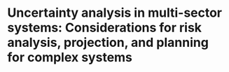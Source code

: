 # Uncertainty analysis in multi-sector systems: Considerations for risk analysis, projection, and planning for complex systems
